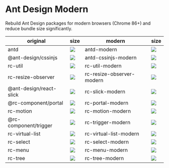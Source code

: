 # Ant Design Modern

Rebuild Ant Design packages for modern browsers (Chrome 86+) and reduce bundle size significantly.

| original | size | modern | size |
|---------|-------|--------|------|
| antd | ![](https://img.shields.io/bundlephobia/minzip/antd) | antd-modern | ![](https://img.shields.io/bundlephobia/minzip/antd-modern) |
| @ant-design/cssinjs | ![](https://img.shields.io/bundlephobia/minzip/@ant-design/cssinjs) | antd-cssinjs-modern | ![](https://img.shields.io/bundlephobia/minzip/antd-cssinjs-modern) |
| rc-util | ![](https://img.shields.io/bundlephobia/minzip/rc-util) | rc-util-modern | ![](https://img.shields.io/bundlephobia/minzip/rc-util-modern) |
| rc-resize-observer | ![](https://img.shields.io/bundlephobia/minzip/rc-resize-observer) | rc-resize-observer-modern | ![](https://img.shields.io/bundlephobia/minzip/rc-resize-observer-modern) |
| @ant-design/react-slick | ![](https://img.shields.io/bundlephobia/minzip/@ant-design/react-slick) | rc-slick-modern | ![](https://img.shields.io/bundlephobia/minzip/rc-slick-modern) |
| @rc-component/portal | ![](https://img.shields.io/bundlephobia/minzip/@rc-component/portal) | rc-portal-modern | ![](https://img.shields.io/bundlephobia/minzip/rc-portal-modern) |
| rc-motion | ![](https://img.shields.io/bundlephobia/minzip/rc-motion) | rc-motion-modern | ![](https://img.shields.io/bundlephobia/minzip/rc-motion-modern) |
| @rc-component/trigger | ![](https://img.shields.io/bundlephobia/minzip/@rc-component/trigger) | rc-trigger-modern | ![](https://img.shields.io/bundlephobia/minzip/rc-trigger-modern) |
| rc-virtual-list | ![](https://img.shields.io/bundlephobia/minzip/rc-virtual-list) | rc-virtual-list-modern | ![](https://img.shields.io/bundlephobia/minzip/rc-virtual-list-modern) |
| rc-select | ![](https://img.shields.io/bundlephobia/minzip/rc-select) | rc-select-modern | ![](https://img.shields.io/bundlephobia/minzip/rc-select-modern) |
| rc-menu | ![](https://img.shields.io/bundlephobia/minzip/rc-menu) | rc-menu-modern | ![](https://img.shields.io/bundlephobia/minzip/rc-menu-modern) |
| rc-tree | ![](https://img.shields.io/bundlephobia/minzip/rc-tree) | rc-tree-modern | ![](https://img.shields.io/bundlephobia/minzip/rc-tree-modern) |
